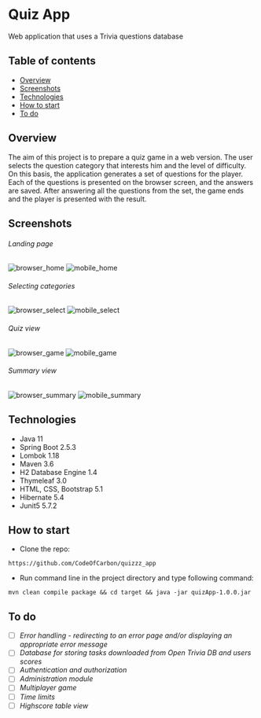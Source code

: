 # Quiz App
Web application that uses a Trivia questions database

## Table of contents
* [Overview](#overwiev)
* [Screenshots](#screenshots)
* [Technologies](#technologies)
* [How to start](#how-to-start)
* [To do](#to-do)

## Overview
The aim of this project is to prepare a quiz game in a web version. 
The user selects the question category that interests him and the level of difficulty. 
On this basis, the application generates a set of questions for the player. 
Each of the questions is presented on the browser screen, and the answers are saved. 
After answering all the questions from the set, the game ends and the player is presented with the result.

## Screenshots
###### Landing page
![browser_home](./src/assets/browser_home.png) ![mobile_home](./src/assets/lightBulb.png)

###### Selecting categories
![browser_select](./src/assets/browser_select.png) ![mobile_select](./src/assets/mobile_select.png)

###### Quiz view
![browser_game](./src/assets/browser_game.png) ![mobile_game](./src/assets/mobile_game.png)

###### Summary view
![browser_summary](./src/assets/browser_summary.png) ![mobile_summary](./src/assets/mobile_summary.png)

## Technologies
- Java 11
- Spring Boot 2.5.3
- Lombok 1.18
- Maven 3.6
- H2 Database Engine 1.4
- Thymeleaf 3.0
- HTML, CSS, Bootstrap 5.1
- Hibernate 5.4
- Junit5 5.7.2

## How to start
- Clone the repo:

``https://github.com/CodeOfCarbon/quizzz_app``
  
- Run command line in the project directory and type following command:

``mvn clean compile package && cd target && java -jar quizApp-1.0.0.jar``


## To do
- [ ] *Error handling - redirecting to an error page and/or displaying an appropriate error message*
- [ ] *Database for storing tasks downloaded from Open Trivia DB and users scores*
- [ ] *Authentication and authorization*
- [ ] *Administration module*
- [ ] *Multiplayer game*
- [ ] *Time limits*
- [ ] *Highscore table view*
